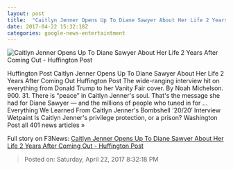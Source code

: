```yaml
---
layout: post
title:  "Caitlyn Jenner Opens Up To Diane Sawyer About Her Life 2 Years After Coming Out - Huffington Post"
date: 2017-04-22 15:32:18Z
categories: google-news-entertaintment
---
```


![Caitlyn Jenner Opens Up To Diane Sawyer About Her Life 2 Years After Coming Out - Huffington Post](http://img.huffingtonpost.com/asset/2000_1000/58fb61f514000049001b5ba2.png)

Huffington Post Caitlyn Jenner Opens Up To Diane Sawyer About Her Life 2 Years After Coming Out Huffington Post The wide-ranging interview hit on everything from Donald Trump to her Vanity Fair cover. By Noah Michelson. 900. 31. There is “peace” in Caitlyn Jenner's soul. That's the message she had for Diane Sawyer ― and the millions of people who tuned in for ... Everything We Learned From Caitlyn Jenner's Bombshell '20/20′ Interview Wetpaint Is Caitlyn Jenner's privilege protection, or a prison? Washington Post all 401 news articles »


Full story on F3News: [Caitlyn Jenner Opens Up To Diane Sawyer About Her Life 2 Years After Coming Out - Huffington Post](http://www.f3nws.com/n/gDrqvH)

> Posted on: Saturday, April 22, 2017 8:32:18 PM
